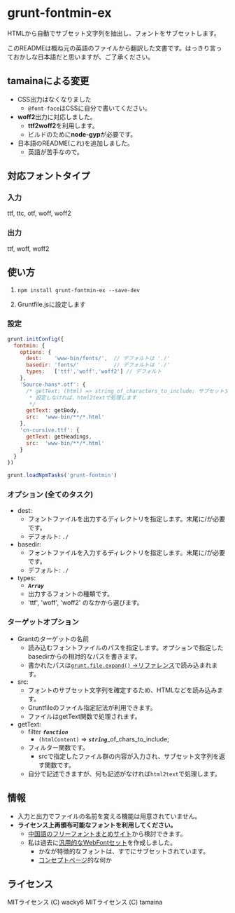 grunt-fontmin-ex
===
HTMLから自動でサブセット文字列を抽出し、フォントをサブセットします。

このREADMEは概ね元の英語のファイルから翻訳した文書です。はっきり言っておかしな日本語だと思いますが、ご了承ください。

## tamainaによる変更

* CSS出力はなくなりました
  * `@font-face`はCSSに自分で書いてください。
* **woff2**出力に対応しました。
  * **ttf2woff2**を利用します。
  * ビルドのために**node-gyp**が必要です。
* 日本語のREADME(これ)を追加しました。
  * 英語が苦手なので。

## 対応フォントタイプ

### 入力

ttf, ttc, otf, woff, woff2

### 出力

ttf, woff, woff2

## 使い方

1.  ~~~
    npm install grunt-fontmin-ex --save-dev
    ~~~
2. Gruntfile.jsに設定します

###  設定
```JavaScript
grunt.initConfig({
  fontmin: {
    options: {
      dest:    'www-bin/fonts/',  // デフォルトは './'
      basedir: 'fonts/'           // デフォルトは './'
      types:   ['ttf','woff','woff2'] // デフォルト
    },
    'Source-hans*.otf': {
      /* getText: (html) => string_of_characters_to_include; サブセット文字列
       * 設定しなければ、html2textで処理します
       */
      getText: getBody,
      src:  'www-bin/**/*.html'
    },
    'cn-cursive.ttf': {
      getText: getHeadings,
      src:  'www-bin/**/*.html'
    }
  }
})

grunt.loadNpmTasks('grunt-fontmin')
```

### オプション (全てのタスク)
* dest:
  * フォントファイルを出力するディレクトリを指定します。末尾に/が必要です。
  * デフォルト: `./`
* basedir:
  * フォントファイルを入力するディレクトリを指定します。末尾に/が必要です。
  * デフォルト: `./`
* types:
  * ***`Array`***
  * 出力するフォントの種類です。
  * 'ttf', 'woff', 'woff2' のなかから選びます。

### ターゲットオプション
* Grantのターゲットの名前
  * 読み込むフォントファイルのパスを指定します。オプションで指定したbasedirからの相対的なパスを書きます。
  * 書かれたパスは[`grunt.file.expand()` →リファレンス](http://js.studio-kingdom.com/grunt/api/grunt_file#9)で読み込まれます。
* src:
  * フォントのサブセット文字列を確定するため、HTMLなどを読み込みます。
  * Gruntfileのファイル指定記法が利用できます。
  * ファイルはgetText関数で処理されます。
* getText:
  * filter ***`function`***
    * `(htmlContent)` => ***`string`***_of_chars_to_include;
  * フィルター関数です。
    * srcで指定したファイル群の内容が入力され、サブセット文字列を返す関数です。
  * 自分で記述できますが、何も記述がなければ`html2text`で処理します。

## 情報

* 入力と出力でファイルの名前を変える機能は用意されていません。
* **ライセンス上再頒布可能なフォントを利用してください。**  
  * [中国語のフリーフォントまとめサイト](http://zenozeng.github.io/Free-Chinese-Fonts/)から検討できます。
  * 私は過去に[汎用的なWebFontセット](https://tmin.xyz/The-Japanese-Web-Fonts/)を作成しました。
    * かなが特徴的なフォントは、すでにサブセットされています。
    * [コンセプトページ](https://tmin.xyz/The-Japanese-Web-Fonts/easy)的な何か

## ライセンス
MITライセンス (C) wacky6
MITライセンス (C) tamaina